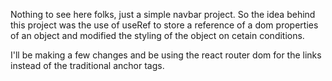 Nothing to see here folks, just a simple navbar project. 
So the idea behind this project was the use of useRef to store a reference of a dom properties of an object and modified the styling of the object on cetain conditions.

I'll be making a few changes and be using the react router dom for the links instead of the traditional anchor tags.